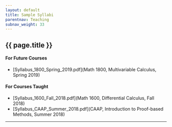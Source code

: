 ```yaml
---
layout: default
title: Sample Syllabi
parentnav: Teaching
subnav_weight: 33
---
```


## {{ page.title }}

#### For Future Courses

+ [Syllabus_1800_Spring_2019.pdf](Math 1800, Multivariable Calculus, Spring 2019)

#### For Courses Taught

+ [Syllabus_1600_Fall_2018.pdf](Math 1600, Differential Calculus, Fall 2018)
+ [Syllabus_CAAP_Summer_2018.pdf](CAAP, Introduction to Proof-based Methods, Summer 2018)



  
---
